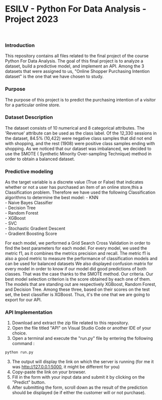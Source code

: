 # ESILV - Python For Data Analysis - Project 2023
<br>

### Introduction
This repository contains all files related to the final project of the course Python For Data Analysis. The goal of this final project is to analyze a dataset, build a predictive model, and implement an API. Among the 3 datasets that were assigned to us, "Online Shopper Purchasing Intention dataset" is the one that we have chosen to study. 
 
### Purpose
The purpose of this project is to predict the purchasing intention of a visitor for a particular online store. 

### Dataset Description
The dataset consists of 10 numerical and 8 categorical attributes. The 'Revenue' attribute can be used as the class label. Of the 12,330 sessions in the dataset, 84.5% (10,422) were negative class samples that did not end with shopping, and the rest (1908) were positive class samples ending with shopping.
As we noticed that our dataset was imbalanced, we decided to use the SMOTE ( Synthetic Minority Over-sampling Technique) method in order to obtain a balanced dataset.

### Predictive modeling
As the target variable is a discrete value (True or False) that indicates whether or not a user has purchased an item of an online store,this a Classification problem.
Therefore we have used the following Classification algorithms to determine the best model: 
        -  KNN <br>
        -  Naive Bayes Classifier <br>
        -  Decision Tree <br>
        -  Random Forest <br>
        -  XGBoost <br>
        -  SVC <br>
        -  Stochastic Gradient Descent <br>
        -  Gradient Boosting Score <br>

For each model, we performed a Grid Search Cross Validation in order to find the best parameters for each model. For every model, we used the metric f1, as it combines the metrics precision and recall. The metric f1 is also a good metric to measure the performance of classification models and can be used for balanced datasets We also displayed confusion matrix for every model in order to know if our model did good predictions of both classes. That was the case thanks to the SMOTE method. Our criteria. Our best model selection criterion is the score obtained by each one of them.
The models that are standing out are respectively XGBoost, Random Forest, and Decision Tree.
Among these three, based on their scores on the test set, the best classifier is XGBoost. Thus, it's the one that we are going to export for our API.


### API Implementation
1. Download and extract the zip file related to this repository.
1. Open the file titled "API" on Visual Studio Code or another IDE of your choice.
2. Open a terminal and execute the "run.py" file by entering the following command :
```python
python run.py
```
3. The output will display the link on which the server is running (for me it was http://127.0.0.1:5000, it might be different for you)
4. Copy-paste the link on your browser.
5. Fill in the form with your input data and submit it by clicking on the "Predict" button.
6. After submitting the form, scroll down as the result of the prediction should be displayed (ie if either the customer will or not purchase).








